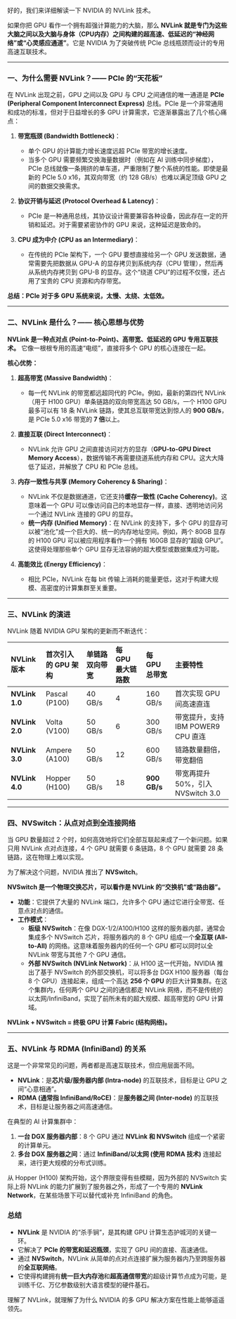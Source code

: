 好的，我们来详细解读一下 NVIDIA 的 NVLink 技术。

如果你把 GPU 看作一个拥有超强计算能力的大脑，那么 **NVLink 就是专门为这些大脑之间以及大脑与身体（CPU内存）之间构建的超高速、低延迟的“神经网络”或“心灵感应通道”**。它是 NVIDIA 为了突破传统 PCIe 总线瓶颈而设计的专用高速互联技术。

---

### 一、为什么需要 NVLink？—— PCIe 的“天花板”

在 NVLink 出现之前，GPU 之间以及 GPU 与 CPU 之间通信的唯一通道是 **PCIe (Peripheral Component Interconnect Express)** 总线。PCIe 是一个非常通用和成功的标准，但对于日益增长的多 GPU 计算需求，它逐渐暴露出了几个核心痛点：

1.  **带宽瓶颈 (Bandwidth Bottleneck)**：
    *   单个 GPU 的计算能力增长速度远超 PCIe 带宽的增长速度。
    *   当多个 GPU 需要频繁交换海量数据时（例如在 AI 训练中同步梯度），PCIe 总线就像一条拥挤的单车道，严重限制了整个系统的性能。即使是最新的 PCIe 5.0 x16，其双向带宽（约 128 GB/s）也难以满足顶级 GPU 之间的数据交换需求。

2.  **协议开销与延迟 (Protocol Overhead & Latency)**：
    *   PCIe 是一种通用总线，其协议设计需要兼容各种设备，因此存在一定的开销和延迟。对于需要紧密协作的 GPU 来说，这种延迟是致命的。

3.  **CPU 成为中介 (CPU as an Intermediary)**：
    *   在传统的 PCIe 架构下，一个 GPU 要想直接给另一个 GPU 发送数据，通常需要先把数据从 GPU-A 的显存拷贝到系统内存（CPU 管理），然后再从系统内存拷贝到 GPU-B 的显存。这个“绕道 CPU”的过程不仅慢，还占用了宝贵的 CPU 资源和内存带宽。

**总结：PCIe 对于多 GPU 系统来说，太慢、太绕、太低效。**

---

### 二、NVLink 是什么？—— 核心思想与优势

**NVLink 是一种点对点 (Point-to-Point)、高带宽、低延迟的 GPU 专用互联技术。** 它像一根根专用的高速“电缆”，直接将多个 GPU 的核心连接在一起。

**核心优势：**

1.  **超高带宽 (Massive Bandwidth)**：
    *   每一代 NVLink 的带宽都远超同代的 PCIe。例如，最新的第四代 NVLink（用于 H100 GPU）单条链路的双向带宽高达 50 GB/s，一个 H100 GPU 最多可以有 18 条 NVLink 链路，使其总互联带宽达到惊人的 **900 GB/s**，是 PCIe 5.0 x16 带宽的 **7 倍**以上。

2.  **直接互联 (Direct Interconnect)**：
    *   NVLink 允许 GPU 之间直接访问对方的显存（**GPU-to-GPU Direct Memory Access**），数据传输不再需要绕道系统内存和 CPU。这大大降低了延迟，并解放了 CPU 和 PCIe 总线。

3.  **内存一致性与共享 (Memory Coherency & Sharing)**：
    *   NVLink 不仅是数据通道，它还支持**缓存一致性 (Cache Coherency)**。这意味着一个 GPU 可以像访问自己的本地显存一样，直接、透明地访问另一个通过 NVLink 连接的 GPU 的显存。
    *   **统一内存 (Unified Memory)**：在 NVLink 的支持下，多个 GPU 的显存可以被“池化”成一个巨大的、统一的内存地址空间。例如，两个 80GB 显存的 H100 GPU 可以被应用程序看作一个拥有 160GB 显存的“超级 GPU”。这使得处理那些单个 GPU 显存无法容纳的超大模型或数据集成为可能。

4.  **高能效比 (Energy Efficiency)**：
    *   相比 PCIe，NVLink 在每 bit 传输上消耗的能量更低，这对于构建大规模、高密度的计算集群至关重要。

---

### 三、NVLink 的演进

NVLink 随着 NVIDIA GPU 架构的更新而不断迭代：

| NVLink 版本 | 首次引入的 GPU 架构 | 单链路双向带宽 | 每 GPU 最大链路数 | 每 GPU 总带宽 | 主要特性 |
| :--- | :--- | :--- | :--- | :--- | :--- |
| **NVLink 1.0** | Pascal (P100) | 40 GB/s | 4 | 160 GB/s | 首次实现 GPU 间高速直连 |
| **NVLink 2.0** | Volta (V100) | 50 GB/s | 6 | 300 GB/s | 带宽提升，支持 IBM POWER9 CPU 直连 |
| **NVLink 3.0** | Ampere (A100) | 50 GB/s | 12 | 600 GB/s | 链路数量翻倍，带宽翻倍 |
| **NVLink 4.0** | Hopper (H100) | 50 GB/s | 18 | **900 GB/s** | 带宽再提升 50%，引入 NVSwitch 3.0 |

---

### 四、NVSwitch：从点对点到全连接网络

当 GPU 数量超过 2 个时，如何高效地将它们全部互联起来成了一个新问题。如果只用 NVLink 点对点连接，4 个 GPU 就需要 6 条链路，8 个 GPU 就需要 28 条链路，这在物理上难以实现。

为了解决这个问题，NVIDIA 推出了 **NVSwitch**。

**NVSwitch 是一个物理交换芯片，可以看作是 NVLink 的“交换机”或“路由器”。**

*   **功能**：它提供了大量的 NVLink 端口，允许多个 GPU 通过它进行全带宽、任意点对点的通信。
*   **工作模式**：
    *   **板级 NVSwitch**：在像 DGX-1/2/A100/H100 这样的服务器内部，通常会集成多个 NVSwitch 芯片，将服务器内的 8 个 GPU 组成一个**全互联 (All-to-All)** 的网络。这意味着服务器内的任何一个 GPU 都可以同时以全 NVLink 带宽与其他 7 个 GPU 通信。
    *   **外部 NVSwitch (NVLink Network)**：从 H100 这一代开始，NVIDIA 推出了基于 NVSwitch 的外部交换机，可以将多台 DGX H100 服务器（每台 8 个 GPU）连接起来，组成一个高达 **256 个 GPU** 的巨大计算集群。在这个集群内，任何两个 GPU 之间的通信都走 NVLink 网络，而不是传统的以太网/InfiniBand，实现了前所未有的超大规模、超高带宽的 GPU 计算域。

**NVLink + NVSwitch = 终极 GPU 计算 Fabric (结构网络)。**

---

### 五、NVLink 与 RDMA (InfiniBand) 的关系

这是一个非常常见的问题，两者都是高速互联技术，但应用层面不同。

*   **NVLink**：是**芯片级/服务器内部 (Intra-node)** 的互联技术，目标是让 GPU 之间“心意相通”。
*   **RDMA (通常指 InfiniBand/RoCE)**：是**服务器之间 (Inter-node)** 的互联技术，目标是让服务器之间高速通信。

在典型的 AI 计算集群中：
1.  **一台 DGX 服务器内部**：8 个 GPU 通过 **NVLink 和 NVSwitch** 组成一个紧密的计算单元。
2.  **多台 DGX 服务器之间**：通过 **InfiniBand/以太网 (使用 RDMA 技术)** 连接起来，进行更大规模的分布式训练。

从 Hopper (H100) 架构开始，这个界限变得有些模糊，因为外部的 NVSwitch 实际上将 NVLink 的能力扩展到了服务器之外，形成了一个专用的 **NVLink Network**，在某些场景下可以替代或补充 InfiniBand 的角色。

### 总结

*   **NVLink** 是 NVIDIA 的“杀手锏”，是其构建 GPU 计算生态护城河的关键一环。
*   它解决了 **PCIe 的带宽和延迟瓶颈**，实现了 GPU 间的直接、高速通信。
*   通过 **NVSwitch**，NVLink 从简单的点对点连接扩展为服务器内乃至跨服务器的**全互联网络**。
*   它使得构建拥有**统一巨大内存池**和**超高通信带宽**的超级计算节点成为可能，是训练千亿、万亿参数级别大语言模型的硬件基石。

理解了 NVLink，就理解了为什么 NVIDIA 的多 GPU 解决方案在性能上能够遥遥领先。